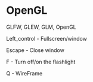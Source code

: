 # OpenGL
GLFW, GLEW, GLM, OpenGL


Left_control - Fullscreen/window

Escape - Close window

F - Turn off/on the flashlight

Q - WireFrame
